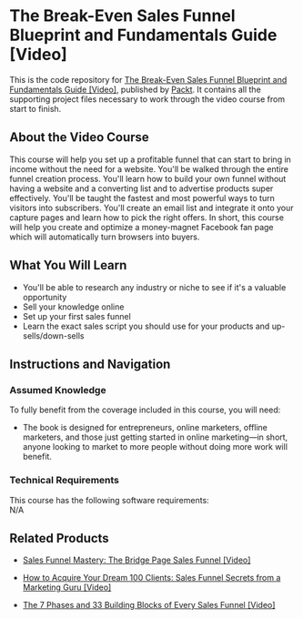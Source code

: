 


# The Break-Even Sales Funnel Blueprint and Fundamentals Guide [Video]
This is the code repository for [The Break-Even Sales Funnel Blueprint and Fundamentals Guide [Video]](https://www.packtpub.com/application-development/break-even-sales-funnel-blueprint-and-fundamentals-guide-video), published by [Packt](https://www.packtpub.com/?utm_source=github). It contains all the supporting project files necessary to work through the video course from start to finish.
## About the Video Course
This course will help you set up a profitable funnel that can start to bring in income without the need for a website. You'll be walked through the entire funnel creation process. You'll learn how to build your own funnel without having a website and a converting list and to advertise products super effectively. You'll be taught the fastest and most powerful ways to turn visitors into subscribers. You'll create an email list and integrate it onto your capture pages and learn how to pick the right offers. In short, this course will help you create and optimize a money-magnet Facebook fan page which will automatically turn browsers into buyers.

<H2>What You Will Learn</H2>
<DIV class=book-info-will-learn-text>
<UL>
<LI> You'll be able to research any industry or niche to see if it's a valuable opportunity</LI>
<LI> Sell your knowledge online</LI>
<LI> Set up your first sales funnel</LI>
<LI> Learn the exact sales script you should use for your products and up-sells/down-sells</LI>
</UL></DIV>

## Instructions and Navigation
### Assumed Knowledge
To fully benefit from the coverage included in this course, you will need:<br/>
<DIV class=book-info-will-learn-text>
<UL>
<LI>The book is designed for entrepreneurs, online marketers, offline marketers, and those just getting started in online marketing—in short, anyone looking to market to more people without doing more work will benefit.</LI>
</UL>
<DIV>

### Technical Requirements
This course has the following software requirements:<br/>
N/A

## Related Products
* [Sales Funnel Mastery: The Bridge Page Sales Funnel [Video]](https://www.packtpub.com/web-development/sales-funnel-mastery-bridge-page-sales-funnel-video)

* [How to Acquire Your Dream 100 Clients: Sales Funnel Secrets from a Marketing Guru [Video]](https://www2.packtpub.com/application-development/how-acquire-your-dream-100-clients-sales-funnel-secrets-marketing-guru-video)

* [The 7 Phases and 33 Building Blocks of Every Sales Funnel [Video]](https://www.packtpub.com/web-development/7-phases-and-33-building-blocks-every-sales-funnel-video)
